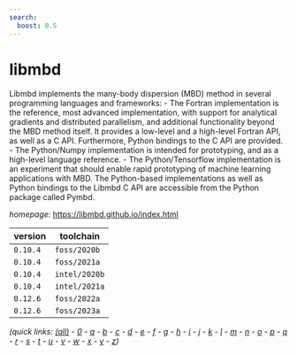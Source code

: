 ```yaml
---
search:
  boost: 0.5
---
```

# libmbd

Libmbd implements the many-body dispersion (MBD) method in several programming languages and frameworks:   -  The Fortran implementation is the reference, most advanced implementation, with support for analytical      gradients and distributed parallelism, and additional functionality beyond the MBD method itself.      It provides a low-level and a high-level Fortran API, as well as a C API. Furthermore, Python bindings      to the C API are provided.  -  The Python/Numpy implementation is intended for prototyping, and as a high-level language reference.  -  The Python/Tensorflow implementation is an experiment that should enable rapid prototyping of machine      learning applications with MBD.  The Python-based implementations as well as Python bindings to the Libmbd C API are accessible from the  Python package called Pymbd.

*homepage*: <https://libmbd.github.io/index.html>

version | toolchain
--------|----------
``0.10.4`` | ``foss/2020b``
``0.10.4`` | ``foss/2021a``
``0.10.4`` | ``intel/2020b``
``0.10.4`` | ``intel/2021a``
``0.12.6`` | ``foss/2022a``
``0.12.6`` | ``foss/2023a``


*(quick links: [(all)](../index.md) - [0](../0/index.md) - [a](../a/index.md) - [b](../b/index.md) - [c](../c/index.md) - [d](../d/index.md) - [e](../e/index.md) - [f](../f/index.md) - [g](../g/index.md) - [h](../h/index.md) - [i](../i/index.md) - [j](../j/index.md) - [k](../k/index.md) - [l](../l/index.md) - [m](../m/index.md) - [n](../n/index.md) - [o](../o/index.md) - [p](../p/index.md) - [q](../q/index.md) - [r](../r/index.md) - [s](../s/index.md) - [t](../t/index.md) - [u](../u/index.md) - [v](../v/index.md) - [w](../w/index.md) - [x](../x/index.md) - [y](../y/index.md) - [z](../z/index.md))*

